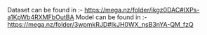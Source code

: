Dataset can be found in   :- https://mega.nz/folder/ikgz0DAC#IXPs-a1KpWb4RXMFbOutBA
Model can be found in     :- https://mega.nz/folder/3wpmkRJD#IkJH0WX_nsB3nYA-QM_fzQ
